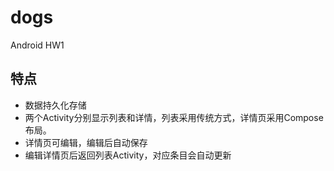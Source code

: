 # dogs
Android HW1
## 特点
- 数据持久化存储
- 两个Activity分别显示列表和详情，列表采用传统方式，详情页采用Compose布局。
- 详情页可编辑，编辑后自动保存
- 编辑详情页后返回列表Activity，对应条目会自动更新